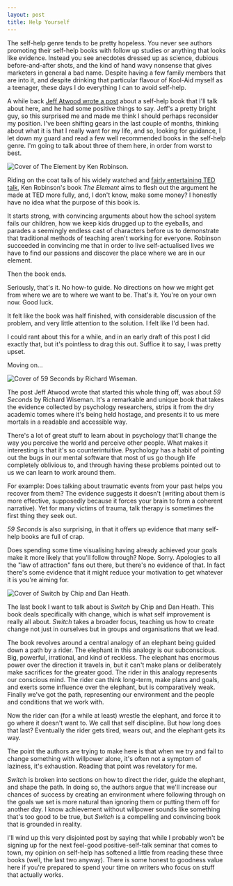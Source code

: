 ```yaml
---
layout: post
title: Help Yourself
---
```


The self-help genre tends to be pretty hopeless. You never see authors promoting their self-help books with follow up studies or anything that looks like evidence. Instead you see anecdotes dressed up as science, dubious before-and-after shots, and the kind of hand wavy nonsense that gives marketers in general a bad name. Despite having a few family members that are into it, and despite drinking that particular flavour of Kool-Aid myself as a teenager, these days I do everything I can to avoid self-help.

A while back [Jeff Atwood wrote a post][1] about a self-help book that I'll talk about here, and he had some positive things to say. Jeff's a pretty bright guy, so this surprised me and made me think I should perhaps reconsider my position. I've been shifting gears in the last couple of months, thinking about what it is that I really want for my life, and so, looking for guidance, I let down my guard and read a few well recommended books in the self-help genre. I'm going to talk about three of them here, in order from worst to best.

<img src="/images/2012-10-30-the-element-book-cover.jpg"  srcset="/images/2012-10-30-the-element-book-cover@2x.jpg" alt="Cover of The Element by Ken Robinson." title="Cover of The Element by Ken Robinson."/>

Riding on the coat tails of his widely watched and [fairly entertaining TED talk][2], Ken Robinson's book *The Element* aims to flesh out the argument he made at TED more fully, and, I don't know, make some money? I honestly have no idea what the purpose of this book is.

It starts strong, with convincing arguments about how the school system fails our children, how we keep kids drugged up to the eyeballs, and parades a seemingly endless cast of characters before us to demonstrate that traditional methods of teaching aren't working for everyone. Robinson succeeded in convincing me that in order to live self-actualised lives we have to find our passions and discover the place where we are in our element.

Then the book ends.

Seriously, that's it. No how-to guide. No directions on how we might get from where we are to where we want to be. That's it. You're on your own now. Good luck.

It felt like the book was half finished, with considerable discussion of the problem, and very little attention to the solution. I felt like I'd been had.

I could rant about this for a while, and in an early draft of this post I did exactly that, but it's pointless to drag this out. Suffice it to say, I was pretty upset.

Moving on&hellip;

<img src="/images/2012-10-30-59-seconds-book-cover.jpg" srcset="/images/2012-10-30-59-seconds-book-cover@2x.jpg" alt="Cover of 59 Seconds by Richard Wiseman." title="Cover of 59 Seconds by Richard Wiseman."/>

The post Jeff Atwood wrote that started this whole thing off, was about *59 Seconds* by Richard Wiseman. It's a remarkable and unique book that takes the evidence collected by psychology researchers, strips it from the dry academic tomes where it's being held hostage, and presents it to us mere mortals in a readable and accessible way.

There's a lot of great stuff to learn about in psychology that'll change the way you perceive the world and perceive other people. What makes it interesting is that it's so counterintuitive. Psychology has a habit of pointing out the bugs in our mental software that most of us go though life completely oblivious to, and through having these problems pointed out to us we can learn to work around them.

For example: Does talking about traumatic events from your past helps you recover from them? The evidence suggests it doesn't (writing about them is more effective, supposedly because it forces your brain to form a coherent narrative). Yet for many victims of trauma, talk therapy is sometimes the first thing they seek out.

*59 Seconds* is also surprising, in that it offers up evidence that many self-help books are full of crap. 

Does spending some time visualising having already achieved your goals make it more likely that you'll follow through? Nope. Sorry. Apologies to all the "law of attraction" fans out there, but there's no evidence of that. In fact there's some evidence that it might reduce your motivation to get whatever it is you're aiming for.

<img src="/images/2012-10-30-switch-book-cover.jpg" srcset="/images/2012-10-30-switch-book-cover@2x.jpg" alt="Cover of Switch by Chip and Dan Heath." title="Cover of Switch by Chip and Dan Heath."/>

The last book I want to talk about is *Switch* by Chip and Dan Heath. This book deals specifically with change, which is what self improvement is really all about. *Switch* takes a broader focus, teaching us how to create change not just in ourselves but in groups and organisations that we lead.

The book revolves around a central analogy of an elephant being guided down a path by a rider. The elephant in this analogy is our subconscious. Big, powerful, irrational, and kind of reckless. The elephant has enormous power over the direction it travels in, but it can't make plans or deliberately make sacrifices for the greater good. The rider in this analogy represents our conscious mind. The rider can think long-term, make plans and goals, and exerts some influence over the elephant, but is comparatively weak. Finally we've got the path, representing our environment and the people and conditions that we work with.

Now the rider can (for a while at least) wrestle the elephant, and force it to go where it doesn't want to. We call that self discipline. But how long does that last? Eventually the rider gets tired, wears out, and the elephant gets its way.

The point the authors are trying to make here is that when we try and fail to change something with willpower alone, it's often not a symptom of laziness, it's exhaustion. Reading that point was revelatory for me.

*Switch* is broken into sections on how to direct the rider, guide the elephant, and shape the path. In doing so, the authors argue that we'll increase our chances of success by creating an environment where following through on the goals we set is more natural than ignoring them or putting them off for another day. I know achievement without willpower sounds like something that's too good to be true, but *Switch* is a compelling and convincing book that is grounded in reality.

I'll wind up this very disjointed post by saying that while I probably won't be signing up for the next feel-good positive-self-talk seminar that comes to town, my opinion on self-help has softened a little from reading these three books (well, the last two anyway). There is some honest to goodness value here if you're prepared to spend your time on writers who focus on stuff that actually works.

[1]: http://www.codinghorror.com/blog/2011/07/nobodys-going-to-help-you-and-thats-awesome.html
[2]: http://www.ted.com/talks/sir_ken_robinson_bring_on_the_revolution.html